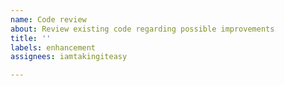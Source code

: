 ```yaml
---
name: Code review
about: Review existing code regarding possible improvements
title: ''
labels: enhancement
assignees: iamtakingiteasy

---
```



